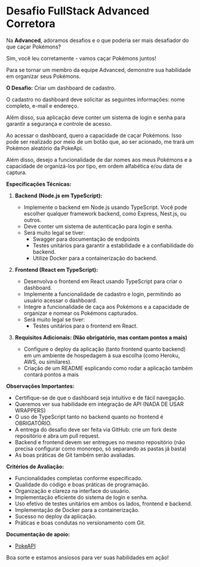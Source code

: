# Desafio FullStack Advanced Corretora

Na **Advanced**, adoramos desafios e o que poderia ser mais desafiador do que caçar Pokémons?

Sim, você leu corretamente - vamos caçar Pokémons juntos!

Para se tornar um membro da equipe Advanced, demonstre sua habilidade em organizar seus Pokémons.

**O Desafio:** Criar um dashboard de cadastro.

O cadastro no dashboard deve solicitar as seguintes informações: nome completo, e-mail e endereço.

Além disso, sua aplicação deve conter um sistema de login e senha para garantir a segurança e controle de acesso.

Ao acessar o dashboard, quero a capacidade de caçar Pokémons. Isso pode ser realizado por meio de um botão que, ao ser acionado, me trará um Pokémon aleatório da PokeApi.

Além disso, desejo a funcionalidade de dar nomes aos meus Pokémons e a capacidade de organizá-los por tipo, em ordem alfabética e/ou data de captura.

**Especificações Técnicas:**

1. **Backend (Node.js em TypeScript):**
   - Implemente o backend em Node.js usando TypeScript. Você pode escolher qualquer framework backend, como Express, Nest.js, ou outros.
   - Deve conter um sistema de autenticação para login e senha.
   - Será muito legal se tiver:
     - Swagger para documentação de endpoints  
     - Testes unitários para garantir a estabilidade e a confiabilidade do backend.
     - Utilize Docker para a containerização do backend.

2. **Frontend (React em TypeScript):**
   - Desenvolva o frontend em React usando TypeScript para criar o dashboard.
   - Implemente a funcionalidade de cadastro e login, permitindo ao usuário acessar o dashboard.
   - Integre a funcionalidade de caça aos Pokémons e a capacidade de organizar e nomear os Pokémons capturados.
   - Será muito legal se tiver:
      - Testes unitários para o frontend em React.

3. **Requisitos Adicionais: (Não obrigatório, mas contam pontos a mais)**
   - Configure o deploy da aplicação (tanto frontend quanto backend) em um ambiente de hospedagem à sua escolha (como Heroku, AWS, ou similares).
   - Criação de um README esplicando como rodar a aplicação também contará pontos a mais

**Observações Importantes:**
- Certifique-se de que o dashboard seja intuitivo e de fácil navegação.
- Queremos ver sua habilidade em integração de API (NADA DE USAR WRAPPERS)
- O uso de TypeScript tanto no backend quanto no frontend é OBRIGATÓRIO.
- A entrega do desafio deve ser feita via GitHub: crie um fork deste repositório e abra um pull request.
- Backend e frontend devem ser entregues no mesmo repositório (não precisa configurar como monorepo, só separando as pastas já basta)
- As boas práticas de Git também serão avaliadas.


**Critérios de Avaliação:**
- Funcionalidades completas conforme especificado.
- Qualidade do código e boas práticas de programação.
- Organização e clareza na interface do usuário.
- Implementação eficiente do sistema de login e senha.
- Uso efetivo de testes unitários em ambos os lados, frontend e backend.
- Implementação de Docker para a containerização.
- Sucesso no deploy da aplicação.
- Práticas e boas condutas no versionamento com Git.

**Documentação de apoio:**
- [PokeAPI](https://pokeapi.co/)
  

Boa sorte e estamos ansiosos para ver suas habilidades em ação!
